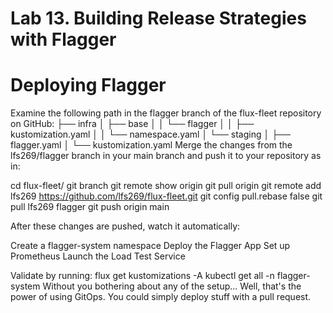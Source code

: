 # Lab 13. Building Release Strategies with Flagger
# Deploying Flagger
Examine the following path in the flagger branch of the flux-fleet repository on GitHub:
├── infra
│
├── base
│
│
└── flagger
│
│
├── kustomization.yaml
│
│
└── namespace.yaml
│
└── staging
│
├── flagger.yaml
│
└── kustomization.yaml
Merge the changes from the lfs269/flagger branch in your main branch and push it to your
repository as in:

cd flux-fleet/
git branch
git remote show origin
git pull origin
git remote add lfs269 https://github.com/lfs269/flux-fleet.git
git config pull.rebase false
git pull lfs269 flagger
git push origin main

After these changes are pushed, watch it automatically:

Create a flagger-system namespace
Deploy the Flagger App
Set up Prometheus
Launch the Load Test Service

Validate by running:
flux get kustomizations -A
kubectl get all -n flagger-system
Without you bothering about any of the setup... Well, that's the power of using GitOps. You
could simply deploy stuff with a pull request.